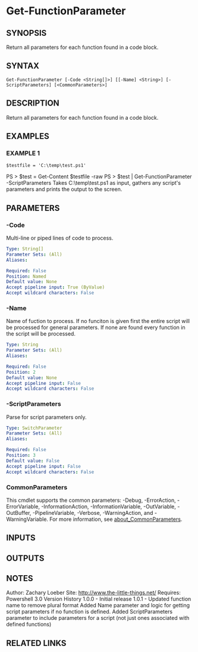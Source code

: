 ﻿---
external help file: ModuleBuildToolsTemp-help.xml
Module Name: ModuleBuildToolsTemp
online version: https://github.com/zloeber/ModuleBuild
schema: 2.0.0
---

# Get-FunctionParameter

## SYNOPSIS
Return all parameters for each function found in a code block.

## SYNTAX

```
Get-FunctionParameter [-Code <String[]>] [[-Name] <String>] [-ScriptParameters] [<CommonParameters>]
```

## DESCRIPTION
Return all parameters for each function found in a code block.

## EXAMPLES

### EXAMPLE 1
```
$testfile = 'C:\temp\test.ps1'
```

PS \> $test = Get-Content $testfile -raw
PS \> $test | Get-FunctionParameter -ScriptParameters
Takes C:\temp\test.ps1 as input, gathers any script's parameters and prints the output to the screen.

## PARAMETERS

### -Code
Multi-line or piped lines of code to process.

```yaml
Type: String[]
Parameter Sets: (All)
Aliases:

Required: False
Position: Named
Default value: None
Accept pipeline input: True (ByValue)
Accept wildcard characters: False
```

### -Name
Name of fuction to process.
If no funciton is given first the entire script will be processed for general parameters.
If none are found every function in the script will be processed.

```yaml
Type: String
Parameter Sets: (All)
Aliases:

Required: False
Position: 2
Default value: None
Accept pipeline input: False
Accept wildcard characters: False
```

### -ScriptParameters
Parse for script parameters only.

```yaml
Type: SwitchParameter
Parameter Sets: (All)
Aliases:

Required: False
Position: 3
Default value: False
Accept pipeline input: False
Accept wildcard characters: False
```

### CommonParameters
This cmdlet supports the common parameters: -Debug, -ErrorAction, -ErrorVariable, -InformationAction, -InformationVariable, -OutVariable, -OutBuffer, -PipelineVariable, -Verbose, -WarningAction, and -WarningVariable. For more information, see [about_CommonParameters](http://go.microsoft.com/fwlink/?LinkID=113216).

## INPUTS

## OUTPUTS

## NOTES
Author: Zachary Loeber
Site: http://www.the-little-things.net/
Requires: Powershell 3.0
Version History
1.0.0 - Initial release
1.0.1 - Updated function name to remove plural format
            Added Name parameter and logic for getting script parameters if no function is defined.
            Added ScriptParameters parameter to include parameters for a script (not just ones associated with defined functions)

## RELATED LINKS
